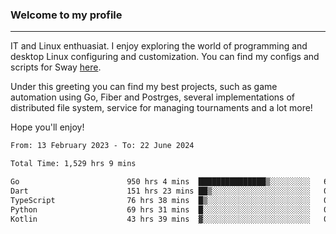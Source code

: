 ### Welcome to my profile

---

IT and Linux enthuasiat. I enjoy exploring the world of programming and desktop Linux configuring and customization. You can find my configs and scripts for Sway [here](https://github.com/uroborosq/mess-of-linux-configurations).

Under this greeting you can find my best projects, such as game automation using Go, Fiber and Postrges, several implementations of distributed file system, service for managing tournaments and a lot more!

Hope you'll enjoy!

<!-- <div display="block">
 	<img align="left" width="48%" alt="isocalendar" src=".github/metrics/isocalendar_metrics.svg" />
	<img align="center" width="48%" alt="contributions" src=".github/metrics/contributions_metrics.svg" />
	<img align="center" alt="languages" src=".github/metrics/languages_metrics.svg" />
</div> -->

<!-- ![](https://komarev.com/ghpvc/?username=uroborosq&color=success&style=flat-square) -->
<!-- [](https://img.shields.io/github/last-commit/uroborosq/uroborosq?label=Profile%20updated&style=flat-square) -->

<!--START_SECTION:waka-->

```txt
From: 13 February 2023 - To: 22 June 2024

Total Time: 1,529 hrs 9 mins

Go                        950 hrs 4 mins  ███████████████▒░░░░░░░░░   61.48 %
Dart                      151 hrs 23 mins ██▒░░░░░░░░░░░░░░░░░░░░░░   09.80 %
TypeScript                76 hrs 38 mins  █▒░░░░░░░░░░░░░░░░░░░░░░░   04.96 %
Python                    69 hrs 31 mins  █░░░░░░░░░░░░░░░░░░░░░░░░   04.50 %
Kotlin                    43 hrs 39 mins  ▓░░░░░░░░░░░░░░░░░░░░░░░░   02.82 %
```

<!--END_SECTION:waka-->
